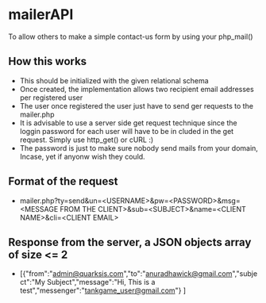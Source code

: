 # mailerAPI
To allow others to make a simple contact-us form by using your php_mail()

## How this works
* This should be initialized with the given relational schema
* Once created, the implementation allows two recipient email addresses per registered user
* The user once registered the user just have to send ger requests to the mailer.php
* It is advisable to use a server side get request technique since the loggin password for each user will have to be in cluded in the get request. Simply use http_get() or cURL :)
* The password is just to make sure nobody send mails from your domain, Incase, yet if anyonw wish they could.


## Format of the request
* mailer.php?ty=send&amp;un=&lt;USERNAME&gt;&amp;pw=&lt;PASSWORD&gt;&amp;msg=&lt;MESSAGE FROM THE CLIENT&gt;&amp;sub=&lt;SUBJECT&gt;&amp;name=&lt;CLIENT NAME&gt;&amp;cli=&lt;CLIENT EMAIL&gt;


## Response from the server, a JSON objects array of size <= 2
* [{"from":"admin@quarksis.com","to":"anuradhawick@gmail.com","subject":"My Subject","message":"Hi, This is a test","messenger":"tankgame_user@gmail.com"} ]
